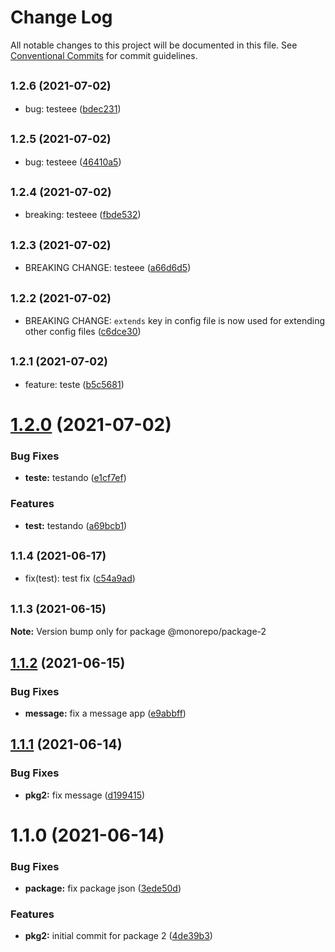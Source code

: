 # Change Log

All notable changes to this project will be documented in this file.
See [Conventional Commits](https://conventionalcommits.org) for commit guidelines.

## <small>1.2.6 (2021-07-02)</small>

* bug: testeee ([bdec231](https://github.com/diegomarcelino92/monorepo/commit/bdec231))





## <small>1.2.5 (2021-07-02)</small>

* bug: testeee ([46410a5](https://github.com/diegomarcelino92/monorepo/commit/46410a5))





## <small>1.2.4 (2021-07-02)</small>

* breaking: testeee ([fbde532](https://github.com/diegomarcelino92/monorepo/commit/fbde532))





## <small>1.2.3 (2021-07-02)</small>

* BREAKING CHANGE: testeee ([a66d6d5](https://github.com/diegomarcelino92/monorepo/commit/a66d6d5))





## <small>1.2.2 (2021-07-02)</small>

* BREAKING CHANGE: `extends` key in config file is now used for extending other config files ([c6dce30](https://github.com/diegomarcelino92/monorepo/commit/c6dce30))





## <small>1.2.1 (2021-07-02)</small>

* feature: teste ([b5c5681](https://github.com/diegomarcelino92/monorepo/commit/b5c5681))





# [1.2.0](https://github.com/diegomarcelino92/monorepo/compare/@monorepo/package-2@1.1.4...@monorepo/package-2@1.2.0) (2021-07-02)


### Bug Fixes

* **teste:** testando ([e1cf7ef](https://github.com/diegomarcelino92/monorepo/commit/e1cf7ef6d9f2d3e96c44136ab0bca742ccaa8902))


### Features

* **test:** testando ([a69bcb1](https://github.com/diegomarcelino92/monorepo/commit/a69bcb1dfd7773a287757c755529890644a6d6c8))





## <small>1.1.4 (2021-06-17)</small>

* fix(test): test fix ([c54a9ad](https://github.com/diegomarcelino92/monorepo/commit/c54a9ad))





## <small>1.1.3 (2021-06-15)</small>

**Note:** Version bump only for package @monorepo/package-2





## [1.1.2](https://github.com/diegomarcelino92/monorepo/compare/@monorepo/package-2@1.1.1...@monorepo/package-2@1.1.2) (2021-06-15)


### Bug Fixes

* **message:** fix a message app ([e9abbff](https://github.com/diegomarcelino92/monorepo/commit/e9abbffd89f34cb22ac9f0f2b6f62f9545651f08))





## [1.1.1](https://github.com/diegomarcelino92/monorepo/compare/@monorepo/package-2@1.1.0...@monorepo/package-2@1.1.1) (2021-06-14)


### Bug Fixes

* **pkg2:** fix message ([d199415](https://github.com/diegomarcelino92/monorepo/commit/d1994154c58e2ad88610816a9b55a7561b49980e))





# 1.1.0 (2021-06-14)


### Bug Fixes

* **package:** fix package json ([3ede50d](https://github.com/diegomarcelino92/monorepo/commit/3ede50d0d89b41e263cd387f837b82db333db0ba))


### Features

* **pkg2:** initial commit for package 2 ([4de39b3](https://github.com/diegomarcelino92/monorepo/commit/4de39b35ac662714dff9f3ebf205d5f44bb5777f))
